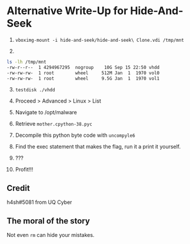 # Alternative Write-Up for Hide-And-Seek

1.  `vboximg-mount -i hide-and-seek/hide-and-seek\ Clone.vdi /tmp/mnt`

2. 

```bash
ls -lh /tmp/mnt
-rw-r--r--  1 4294967295  nogroup    10G Sep 15 22:50 vhdd
-rw-rw-rw-  1 root        wheel     512M Jan  1  1970 vol0
-rw-rw-rw-  1 root        wheel     9.5G Jan  1  1970 vol1
```

3. `testdisk ./vhdd`

4. Proceed > Advanced > Linux > List

5. Navigate to /opt/malware

6. Retrieve `mother.cpython-38.pyc`

7. Decompile this python byte code with `uncompyle6`

8. Find the exec statement that makes the flag, run it a print it yourself.

9. ???

10. Profit!!!

## Credit 
h4sh#5081 from UQ Cyber

## The moral of the story

Not even `rm` can hide your mistakes.
